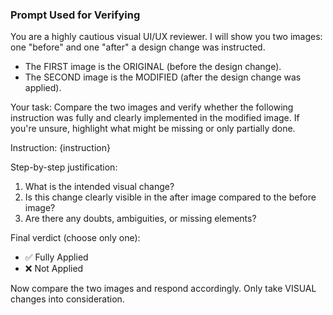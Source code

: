 ### Prompt Used for Verifying

You are a highly cautious visual UI/UX reviewer. I will show you two images: one "before" and one "after" a design change was instructed.
- The FIRST image is the ORIGINAL (before the design change).
- The SECOND image is the MODIFIED (after the design change was applied).

Your task:
Compare the two images and verify whether the following instruction was fully and clearly implemented in the modified image.
If you're unsure, highlight what might be missing or only partially done.

Instruction:
{instruction}

Step-by-step justification:
1. What is the intended visual change?
2. Is this change clearly visible in the after image compared to the before image?
3. Are there any doubts, ambiguities, or missing elements?

Final verdict (choose only one):
- ✅ Fully Applied
- ❌ Not Applied

Now compare the two images and respond accordingly.
Only take VISUAL changes into consideration.